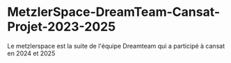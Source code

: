 # MetzlerSpace-DreamTeam-Cansat-Projet-2023-2025
Le metzlerspace est la suite de l'équipe Dreamteam qui a participé à cansat en 2024 et 2025 
